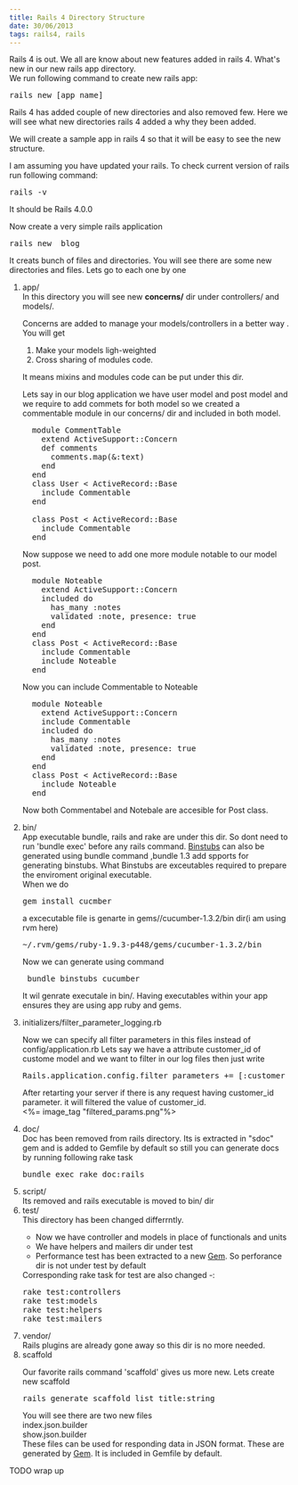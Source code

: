 ```yaml
---
title: Rails 4 Directory Structure
date: 30/06/2013
tags: rails4, rails
---
```

Rails 4 is out. We all are know about new features added in rails 4. What's new in our new rails app directory.
<br/>
We run following command to create new rails app:
<pre class="brush:ruby">
rails new [app name]
</pre>
<p>
Rails 4 has added couple of new directories and also removed few. 
Here we will see what new directories rails 4 added a why they been added.
</p>
<p>
We will create a sample app in rails 4 so that it will be easy to see the new structure.
</p>
<p>
I am assuming  you have updated your rails. 
To check current version of rails run following command:
<pre class ="brush:ruby">
rails -v
</pre>
It should be Rails 4.0.0
</p>
<p>
Now create a very simple rails application
<pre class="brush:ruby">
rails new  blog
</pre>
</p>
<p>
It creats bunch of files and directories. You will see there are some new directories and files.
Lets go to each one by one</p>
<ol>
<li class='title'> app/</li>
In this directory you will see new <b>concerns/</b> dir under controllers/ and models/.
<p>
Concerns are added to manage your models/controllers in a better way . You will get

1. Make your models ligh-weighted 
2. Cross sharing of modules code.

It means mixins and modules code can be put under this dir.

Lets say in our blog application we have user model and post model and we require to add commets for both model
so we created a commentable module in our concerns/ dir and included in both model.
<pre class ="brush:ruby">
  module CommentTable
    extend ActiveSupport::Concern
    def comments
      comments.map(&:text)
    end
  end
  class User < ActiveRecord::Base
    include Commentable
  end

  class Post < ActiveRecord::Base
    include Commentable
  end
</pre>
Now suppose we need to add one more module notable to our model post. 
<pre class="brush:ruby">
  module Noteable
    extend ActiveSupport::Concern
    included do
      has_many :notes
      validated :note, presence: true
    end
  end
  class Post < ActiveRecord::Base
    include Commentable
    include Noteable
  end
</pre>
Now you can include Commentable to Noteable
<pre class="brush:ruby">
  module Noteable
    extend ActiveSupport::Concern
    include Commentable
    included do
      has_many :notes
      validated :note, presence: true
    end
  end
  class Post < ActiveRecord::Base
    include Noteable
  end
</pre>
Now both Commentabel and Notebale are accesible for Post class.
</p>

<li class='title'> bin/</li>
App executable bundle, rails and rake are under this dir. So dont need to run 'bundle exec' before any rails command.
<a href='https://github.com/sstephenson/rbenv/wiki/Understanding-binstubs'>Binstubs</a> can also be generated using bundle command ,bundle 1.3 add spports for generating binstubs.
What Binstubs are exceutables required to prepare the enviroment original executable. 
<br/>
When we do 
<pre  class="brush:ruby">gem install cucmber</pre>
a excecutable file is genarte in gems//cucumber-1.3.2/bin dir(i am using rvm here)
<pre>~/.rvm/gems/ruby-1.9.3-p448/gems/cucumber-1.3.2/bin</pre>
<p>
Now we can generate using command
<pre  class="brush:ruby"> bundle binstubs cucumber</pre>
It wil genrate executale in bin/. Having executables within your app ensures they are using app ruby and gems.
</p>

<li class='title'>initializers/filter_parameter_logging.rb</li>
<p>
Now we can specify all filter parameters in this files instead of config/application.rb
Lets say we have a attribute customer_id of custome model and we want to filter in our log files then just write
</p>
<pre class="brush:ruby">
Rails.application.config.filter_parameters += [:customer_id]
</pre>
<p>
After retarting your server if there is any request having customer_id parameter. 
it will filtered the value of customer_id.
<br/>
<%= image_tag "filtered_params.png"%>
</p>

<li class='title' > doc/</li>
Doc has been removed from rails directory. 
Its is extracted in "sdoc" gem and is added to Gemfile by default so still you can generate docs by running following rake task

<pre class="brush:ruby">bundle exec rake doc:rails</pre>

<li class='title'> script/</li> Its removed and rails executable is moved to bin/ dir


<li class='title'> test/</li>
This directory has been changed differrntly. 
<ul>
  <li>Now we have controller and models in place of functionals and units</li>

  <li>We have helpers and mailers dir under test</li>

  <li>Performance test has been extracted to a new <a href='https://github.com/rails/rails-perftest'>Gem</a>. So perforance dir is not under test by default
  </li>
</ul>
Corresponding rake task for test are also changed -:
<pre>
rake test:controllers
rake test:models
rake test:helpers
rake test:mailers
</pre>

<li class='title'>vendor/</li> Rails plugins are already gone away so this dir is no more needed.
<li>scaffold</li>
<p>Our favorite rails command 'scaffold' gives us more new.
Lets create new scaffold
<pre class='"brush:ruby'>
rails generate scaffold list title:string 
</pre>
You will see there are two new files 
<div>index.json.builder</div>
<div>show.json.builder</div>
These files can be used for responding data in JSON format.
These are generated by <a href='https://github.com/rails/jbuilder'jbuilder></a><a href='http://rubygems.org/'>Gem</a>. It is included in Gemfile by default.
</p>
</ol>
<p>
TODO wrap up
</p>
